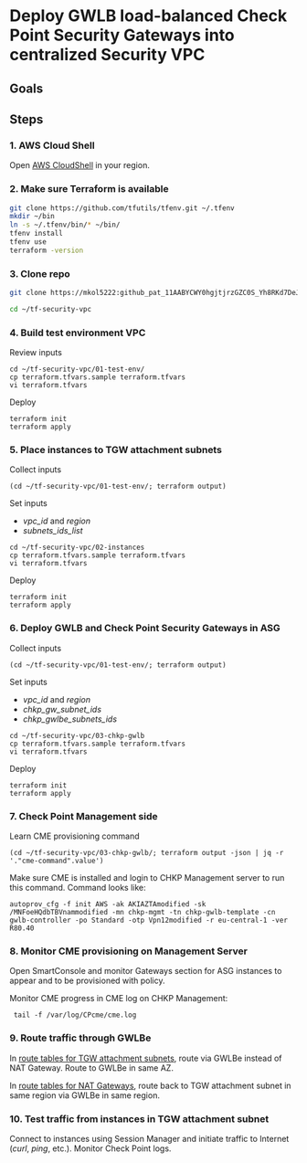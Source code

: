 # Deploy GWLB load-balanced Check Point Security Gateways into centralized Security VPC

## Goals

## Steps

### 1. AWS Cloud Shell
Open [AWS CloudShell](https://eu-central-1.console.aws.amazon.com/cloudshell/home?region=eu-central-1#) in your region.

### 2. Make sure Terraform is available
```bash
git clone https://github.com/tfutils/tfenv.git ~/.tfenv
mkdir ~/bin
ln -s ~/.tfenv/bin/* ~/bin/
tfenv install
tfenv use
terraform -version
```

### 3. Clone repo
```bash
git clone https://mkol5222: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@github.com/mkol5222/tf-security-vpc.git ~/tf-security-vpc

cd ~/tf-security-vpc
```

### 4. Build test environment VPC

Review inputs
```
cd ~/tf-security-vpc/01-test-env/
cp terraform.tfvars.sample terraform.tfvars
vi terraform.tfvars
```

Deploy
```
terraform init
terraform apply
```

### 5. Place instances to TGW attachment subnets
Collect inputs
```
(cd ~/tf-security-vpc/01-test-env/; terraform output)
```

Set inputs
* *vpc_id* and *region*
* *subnets_ids_list*
```
cd ~/tf-security-vpc/02-instances
cp terraform.tfvars.sample terraform.tfvars
vi terraform.tfvars
```

Deploy
```
terraform init
terraform apply
```

### 6. Deploy GWLB and Check Point Security Gateways in ASG
Collect inputs
```
(cd ~/tf-security-vpc/01-test-env/; terraform output)
```

Set inputs
* *vpc_id* and *region*
* *chkp_gw_subnet_ids*
* *chkp_gwlbe_subnets_ids*
```
cd ~/tf-security-vpc/03-chkp-gwlb
cp terraform.tfvars.sample terraform.tfvars
vi terraform.tfvars
```

Deploy
```
terraform init
terraform apply
```

### 7. Check Point Management side
Learn CME provisioning command
```
(cd ~/tf-security-vpc/03-chkp-gwlb/; terraform output -json | jq -r '."cme-command".value')
```

Make sure CME is installed and login to CHKP Management server to run this command. Command looks like:
```
autoprov_cfg -f init AWS -ak AKIAZTAmodified -sk /MNFoeHQdbTBVnammodified -mn chkp-mgmt -tn chkp-gwlb-template -cn gwlb-controller -po Standard -otp Vpn12modified -r eu-central-1 -ver R80.40
```

### 8. Monitor CME provisioning on Management Server

Open SmartConsole and monitor Gateways section for ASG instances to appear and to be provisioned with policy.

Monitor CME progress in CME log on CHKP Management:
```
 tail -f /var/log/CPcme/cme.log
```

### 9. Route traffic through GWLBe

In [route tables for TGW attachment subnets](https://eu-central-1.console.aws.amazon.com/vpc/home?region=eu-central-1#RouteTables:search=tgw), route via GWLBe instead of NAT Gateway. Route to GWLBe in same AZ.

In [route tables for NAT Gateways](https://eu-central-1.console.aws.amazon.com/vpc/home?region=eu-central-1#RouteTables:search=chkp-nat), route back to TGW attachment subnet in same region via GWLBe in same region.

### 10. Test traffic from instances in TGW attachment subnet

Connect to instances using Session Manager and initiate traffic to Internet (*curl*, *ping*, etc.). Monitor Check Point logs.
